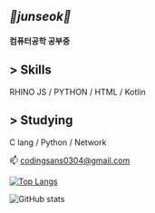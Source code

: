 ## *🐣junseok🐣*
#### 컴퓨터공학 공부중

## > Skills
RHINO JS / PYTHON / HTML / Kotlin

## > Studying
C lang / Python / Network


📫 codingsans0304@gmail.com


[![Top Langs](https://github-readme-stats.vercel.app/api/top-langs/?username=junseok0304)](https://github.com/anuraghazra/github-readme-stats)

![GitHub stats](https://github-readme-stats.vercel.app/api?username=junseok0304&show_icons=true)  
